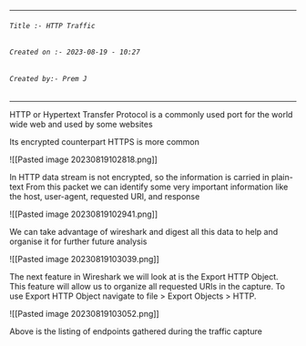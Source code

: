 
***
###### `Title :- HTTP Traffic`
###### `Created on :- 2023-08-19 - 10:27`
###### `Created by:- Prem J`
***

HTTP or Hypertext Transfer Protocol is a commonly used port for the world wide web and used by some websites

Its encrypted counterpart HTTPS is more common

![[Pasted image 20230819102818.png]]

In HTTP data stream is not encrypted, so the information is carried in plain-text
From this packet we can identify some very important information like the host, user-agent, requested URI, and response

![[Pasted image 20230819102941.png]]

We can take advantage of wireshark and digest all this data to help and organise it for further future analysis

![[Pasted image 20230819103039.png]]

The next feature in Wireshark we will look at is the Export HTTP Object. This feature will allow us to organize all requested URIs in the capture. To use Export HTTP Object navigate to file > Export Objects > HTTP.

![[Pasted image 20230819103052.png]]

Above is the listing of endpoints gathered during the traffic capture